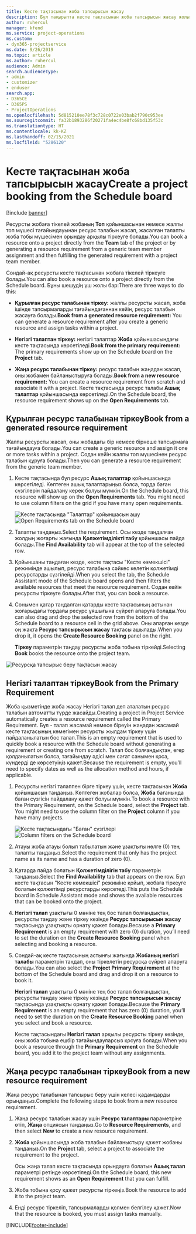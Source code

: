 ```yaml
---
title: Кесте тақтасынан жоба тапсырысын жасау
description: Бұл тақырыпта кесте тақтасынан жоба тапсырысын жасау жолы туралы ақпарат берілген.
author: ruhercul
manager: kfend
ms.service: project-operations
ms.custom:
- dyn365-projectservice
ms.date: 9/26/2019
ms.topic: article
ms.author: ruhercul
audience: Admin
search.audienceType:
- admin
- customizer
- enduser
search.app:
- D365CE
- D365PS
- ProjectOperations
ms.openlocfilehash: 5d815210ee78f3c728c0722e03bab2f790c953ee
ms.sourcegitcommit: fa32b1893286f20271fa4ec4be8fc68bd135f53c
ms.translationtype: HT
ms.contentlocale: kk-KZ
ms.lasthandoff: 02/15/2021
ms.locfileid: "5286120"
---
```

# <a name="create-a-project-booking-from-the-schedule-board"></a><span data-ttu-id="c5ff6-103">Кесте тақтасынан жоба тапсырысын жасау</span><span class="sxs-lookup"><span data-stu-id="c5ff6-103">Create a project booking from the Schedule board</span></span>

[!include [banner](../includes/psa-now-project-operations.md)]

<span data-ttu-id="c5ff6-104">Ресурсты жобаға тікелей жобаның **Топ** қойыншасынан немесе жалпы топ мүшесі тағайындауынан ресурс талабын жасап, жасалған талапты жоба тобы мүшесімен орындау арқылы тіркеуге болады.</span><span class="sxs-lookup"><span data-stu-id="c5ff6-104">You can book a resource onto a project directly from the **Team** tab of the project or by generating a resource requirement from a generic team member assignment and then fulfilling the generated requirement with a project team member.</span></span>

<span data-ttu-id="c5ff6-105">Сондай-ақ ресурсты кесте тақтасынан жобаға тікелей тіркеуге болады.</span><span class="sxs-lookup"><span data-stu-id="c5ff6-105">You can also book a resource onto a project directly from the Schedule board.</span></span> <span data-ttu-id="c5ff6-106">Бұны шешудің үш жолы бар:</span><span class="sxs-lookup"><span data-stu-id="c5ff6-106">There are three ways to do this:</span></span>

- <span data-ttu-id="c5ff6-107">**Құрылған ресурс талабынан тіркеу:** жалпы ресурсты жасап, жоба ішінде тапсырмаларды тағайындағаннан кейін, ресурс талабын жасауға болады.</span><span class="sxs-lookup"><span data-stu-id="c5ff6-107">**Book from a generated resource requirement:** You can generate a resource requirement after you create a generic resource and assign tasks within a project.</span></span>

- <span data-ttu-id="c5ff6-108">**Негізгі талаптан тіркеу:** негізгі талаптар **Жоба** қойыншасындағы кесте тақтасында көрсетіледі.</span><span class="sxs-lookup"><span data-stu-id="c5ff6-108">**Book from the primary requirement:** The primary requirements show up on the Schedule board on the **Project** tab.</span></span> 

- <span data-ttu-id="c5ff6-109">**Жаңа ресурс талабынан тіркеу:** ресурс талабын жаңадан жасап, оны жобамен байланыстыруға болады.</span><span class="sxs-lookup"><span data-stu-id="c5ff6-109">**Book from a new resource requirement:** You can create a resource requirement from scratch and associate it with a project.</span></span> <span data-ttu-id="c5ff6-110">Кесте тақтасында ресурс талабы **Ашық талаптар** қойыншасында көрсетіледі.</span><span class="sxs-lookup"><span data-stu-id="c5ff6-110">On the Schedule board, the resource requirement shows up on the **Open Requirements** tab.</span></span>

## <a name="book-from-a-generated-resource-requirement"></a><span data-ttu-id="c5ff6-111">Құрылған ресурс талабынан тіркеу</span><span class="sxs-lookup"><span data-stu-id="c5ff6-111">Book from a generated resource requirement</span></span>

<span data-ttu-id="c5ff6-112">Жалпы ресурсты жасап, оны жобадағы бір немесе бірнеше тапсырмаға тағайындауға болады.</span><span class="sxs-lookup"><span data-stu-id="c5ff6-112">You can create a generic resource and assign it one or more tasks within a project.</span></span> <span data-ttu-id="c5ff6-113">Содан кейін жалпы топ мүшесінен ресурс талабын құруға болады.</span><span class="sxs-lookup"><span data-stu-id="c5ff6-113">Then you can generate a resource requirement from the generic team member.</span></span> 

1.  <span data-ttu-id="c5ff6-114">Кесте тақтасында бұл ресурс **Ашық талаптар** қойыншасында көрсетіледі. Көптеген ашық талаптарыңыз болса, торда баған сүзгілерін пайдалану керек болуы мүмкін.</span><span class="sxs-lookup"><span data-stu-id="c5ff6-114">On the Schedule board, this resource will show up on the **Open Requirements** tab. You might need to use column filters on the grid if you have many open requirements.</span></span> 

    <span data-ttu-id="c5ff6-115">![Кесте тақтасында "Талаптар" қойыншасын ашу](media/FAQ-Project-Booking-Schedule-Board-1.png "Тапсырыстар мен тағайындаулар кестесі скриншоты")</span><span class="sxs-lookup"><span data-stu-id="c5ff6-115">![Open Requirements tab on the Schedule board](media/FAQ-Project-Booking-Schedule-Board-1.png "Screenshot of bookings and assignments table")</span></span>

2. <span data-ttu-id="c5ff6-116">Талапты таңдаңыз.</span><span class="sxs-lookup"><span data-stu-id="c5ff6-116">Select the requirement.</span></span> <span data-ttu-id="c5ff6-117">Осы кезде таңдалған жолдың жоғарғы жағында **Қолжетімділікті табу** қойыншасы пайда болады.</span><span class="sxs-lookup"><span data-stu-id="c5ff6-117">The **Find Availability** tab will appear at the top of the selected row.</span></span>
 
3. <span data-ttu-id="c5ff6-118">Қойыншаны таңдаған кезде, кесте тақтасы "Кесте көмекшісі" режимінде ашылып, ресурс талабына сәйкес келетін қолжетімді ресурстарды сүзгілейді.</span><span class="sxs-lookup"><span data-stu-id="c5ff6-118">When you select the tab, the Schedule Assistant mode of the Schedule board opens and then filters the available resources that meet the resource requirement.</span></span> <span data-ttu-id="c5ff6-119">Содан кейін ресурсты тіркеуге болады.</span><span class="sxs-lookup"><span data-stu-id="c5ff6-119">After that, you can book a resource.</span></span>

4. <span data-ttu-id="c5ff6-120">Сонымен қатар таңдалған қатарды кесте тақтасының астынан жоғарыдағы тордағы ресурс ұяшығына сүйреп апаруға болады.</span><span class="sxs-lookup"><span data-stu-id="c5ff6-120">You can also drag and drop the selected row from the bottom of the Schedule board to a resource cell in the grid above.</span></span> <span data-ttu-id="c5ff6-121">Оны апарған кезде оң жақта **Ресурс тапсырысын жасау** тақтасы ашылады.</span><span class="sxs-lookup"><span data-stu-id="c5ff6-121">When you drop it, it opens the **Create Resource Booking** panel on the right.</span></span>

    <span data-ttu-id="c5ff6-122">**Тіркеу** параметрін таңдау ресурсты жоба тобына тіркейді.</span><span class="sxs-lookup"><span data-stu-id="c5ff6-122">Selecting **Book** books the resource onto the project team.</span></span>

![Ресурсқа тапсырыс беру тақтасын жасау](media/FAQ-Project-Booking-Schedule-Board-6.png "")
 

## <a name="book-from-the-primary-requirement"></a><span data-ttu-id="c5ff6-124">Негізгі талаптан тіркеу</span><span class="sxs-lookup"><span data-stu-id="c5ff6-124">Book from the Primary Requirement</span></span>

<span data-ttu-id="c5ff6-125">Жоба қызметінде жоба жасау Негізгі талап деп аталатын ресурс талабын автоматты түрде жасайды.</span><span class="sxs-lookup"><span data-stu-id="c5ff6-125">Creating a project in Project Service automatically creates a resource requirement called the Primary Requirement.</span></span> <span data-ttu-id="c5ff6-126">Бұл - талап жасамай немесе біреуін жаңадан жасамай кесте тақтасының көмегімен ресурсты жылдам тіркеу үшін пайдаланылатын бос талап.</span><span class="sxs-lookup"><span data-stu-id="c5ff6-126">This is an empty requirement that is used to quickly book a resource with the Schedule board without generating a requirement or creating one from scratch.</span></span> <span data-ttu-id="c5ff6-127">Талап бос болғандықтан, егер қолданылатын болса, тағайындау әдісі мен сағат санымен қоса, күндерді де көрсетуіңіз қажет.</span><span class="sxs-lookup"><span data-stu-id="c5ff6-127">Because the requirement is empty, you’ll need to specify dates as well as the allocation method and hours, if applicable.</span></span> 

1. <span data-ttu-id="c5ff6-128">Ресурсты негізгі талаппен бірге тіркеу үшін, кесте тақтасынан **Жоба** қойыншасын таңдаңыз. Көптеген жобалар болса, **Жоба** бағанында баған сүзгісін пайдалану қажет болуы мүмкін.</span><span class="sxs-lookup"><span data-stu-id="c5ff6-128">To book a resource with the Primary Requirement, on the Schedule board, select the **Project** tab. You might need to use the column filter on the **Project** column if you have many projects.</span></span>

   <span data-ttu-id="c5ff6-129">![Кесте тақтасындағы "Баған" сүзгілері](media/FAQ-Project-Booking-Schedule-Board-2.png "Тапсырыстар мен тағайындаулар кестесі скриншоты")</span><span class="sxs-lookup"><span data-stu-id="c5ff6-129">![Column filters on the Schedule board](media/FAQ-Project-Booking-Schedule-Board-2.png "Screenshot of bookings and assignments table")</span></span>

2. <span data-ttu-id="c5ff6-130">Атауы жоба атауы болып табылатын және ұзақтығы нөлге (0) тең талапты таңдаңыз.</span><span class="sxs-lookup"><span data-stu-id="c5ff6-130">Select the requirement that only has the project name as its name and has a duration of zero (0).</span></span>

3. <span data-ttu-id="c5ff6-131">Қатарда пайда болатын **Қолжетімділігін табу** параметрін таңдаңыз.</span><span class="sxs-lookup"><span data-stu-id="c5ff6-131">Select the **Find Availability** tab that appears on the row.</span></span> <span data-ttu-id="c5ff6-132">Бұл кесте тақтасын "Кесте көмекшісі" режиміне қойып, жобаға тіркеуге болатын қолжетімді ресурстарды көрсетеді.</span><span class="sxs-lookup"><span data-stu-id="c5ff6-132">This puts the Schedule board in Schedule Assistant mode and shows the available resources that can be booked onto the project.</span></span>

4. <span data-ttu-id="c5ff6-133">**Негізгі талап** ұзақтығы 0 мәніне тең бос талап болғандықтан, ресурсты таңдау және тіркеу кезінде **Ресурс тапсырысын жасау** тақтасында ұзақтықты орнату қажет болады.</span><span class="sxs-lookup"><span data-stu-id="c5ff6-133">Because a **Primary Requirement** is an empty requirement with zero (0) duration, you’ll need to set the duration on the **Create Resource Booking** panel when selecting and booking a resource.</span></span>

5. <span data-ttu-id="c5ff6-134">Сондай-ақ кесте тақтасының астынғы жағында **Жобаның негізгі талабы** параметрін таңдап, оны тіркелетін ресурсқа сүйреп апаруға болады.</span><span class="sxs-lookup"><span data-stu-id="c5ff6-134">You can also select the **Project Primary Requirement** at the bottom of the Schedule board and drag and drop it on a resource to book it.</span></span>
 
    <span data-ttu-id="c5ff6-135">**Негізгі талап** ұзақтығы 0 мәніне тең бос талап болғандықтан, ресурсты таңдау және тіркеу кезінде **Ресурс тапсырысын жасау** тақтасында ұзақтықты орнату қажет болады.</span><span class="sxs-lookup"><span data-stu-id="c5ff6-135">Because the **Primary Requirement** is an empty requirement that has zero (0) duration, you’ll need to set the duration on the **Create Resource Booking** panel when you select and book a resource.</span></span>
 
    <span data-ttu-id="c5ff6-136">Кесте тақтасындағы **Негізгі талап** арқылы ресурсты тіркеу кезінде, оны жоба тобына ешбір тағайындауларсыз қосуға болады.</span><span class="sxs-lookup"><span data-stu-id="c5ff6-136">When you book a resource through the **Primary Requirement** on the Schedule board, you add it to the project team without any assignments.</span></span>
 
## <a name="book-from-a-new-resource-requirement"></a><span data-ttu-id="c5ff6-137">Жаңа ресурс талабынан тіркеу</span><span class="sxs-lookup"><span data-stu-id="c5ff6-137">Book from a new resource requirement</span></span>
<span data-ttu-id="c5ff6-138">Жаңа ресурс талабынан тапсырыс беру үшін келесі қадамдарды орындаңыз.</span><span class="sxs-lookup"><span data-stu-id="c5ff6-138">Complete the following steps to book from a new resource requirement.</span></span> 

1. <span data-ttu-id="c5ff6-139">Жаңа ресурс талабын жасау үшін **Ресурс талаптары** параметріне өтіп, **Жаңа** опциясын таңдаңыз.</span><span class="sxs-lookup"><span data-stu-id="c5ff6-139">Go to **Resource Requirements**, and then select **New** to create a new resource requirement.</span></span>

2. <span data-ttu-id="c5ff6-140">**Жоба** қойыншасында жоба талабын байланыстыру қажет жобаны таңдаңыз.</span><span class="sxs-lookup"><span data-stu-id="c5ff6-140">On the **Project** tab, select a project to associate the requirement to the project.</span></span>
 
    <span data-ttu-id="c5ff6-141">Осы жаңа талап кесте тақтасында орындауға болатын **Ашық талап** параметрі ретінде көрсетіледі.</span><span class="sxs-lookup"><span data-stu-id="c5ff6-141">On the Schedule board, this new requirement shows as an **Open Requirement** that you can fulfill.</span></span>

3. <span data-ttu-id="c5ff6-142">Жоба тобына қосу қажет ресурсты тіркеңіз.</span><span class="sxs-lookup"><span data-stu-id="c5ff6-142">Book the resource to add it to the project team.</span></span>

4. <span data-ttu-id="c5ff6-143">Енді ресурс тіркеліп, тапсырмаларды қолмен белгілеу қажет.</span><span class="sxs-lookup"><span data-stu-id="c5ff6-143">Now that the resource is booked, you must assign tasks manually.</span></span>



[!INCLUDE[footer-include](../includes/footer-banner.md)]